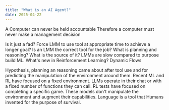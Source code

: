 ```yaml
---
title: "What is an AI Agent?"
date: 2025-04-22
---
```


A Computer can never be held accountable
Therefore a computer must never
make a management decision

Is it just a fad? 
Force LMM to use tool at appropriate time to achieve a longer goal?
Is an LMM the correct tool for the job?
What is planning and reasoning? What is the source of it?
LMMs are slow compared to purpose build ML. 
What's new in Reinforcement Learning?
Dynamic Flows

Hypothesis, planning an reasoning came about after tool use and for predicting the manipulation of the environment around them.
Recent ML and RL have focused on a fixed environment. 
LLMs operate in their chat or with a fixed number of functions they can call. 
RL tests have focused on completing a specific game. 
These models don't manipulate the environment and augment their capabilities.
Language is a tool that Humans invented for the purpose of survival. 
